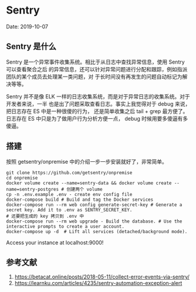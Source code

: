 # Sentry

Date: 2019-10-07

## Sentry 是什么

Sentry 是一个异常事件收集系统。相比于从日志中查找异常信息，使用 Sentry 可以查看聚合之后
的异常信息，还可以针对异常问题进行分配和跟踪，例如指派团队的某个成员去处理某一类问题，对
于长时间没有再发生的问题自动标记为解决等等。

Sentry 并不是像 ELK 一样的日志收集系统，而是对于异常日志的收集系统。对于开发者来说，一半
也是出了问题采取查看日志。事实上我觉得对于 debug 来说，把日志存在 ES 中是一种很傻的行为，
还是简单收集之后 tail + grep 最方便了。日志存在 ES 中只是为了做用户行为分析方便一点，
debug 时候用要多傻逼有多傻逼。

## 搭建

按照 getsentry/onpremise 中的介绍一步一步安装就好了，非常简单。

```
git clone https://github.com/getsentry/onpremise
cd onpremise
docker volume create --name=sentry-data && docker volume create --name=sentry-postgres # 创建两个 volume
cp -n .env.example .env - create env config file
docker-compose build # Build and tag the Docker services
docker-compose run --rm web config generate-secret-key # Generate a secret key. Add it to .env as SENTRY_SECRET_KEY.
# 还要把生成的 key 拷贝到 .env 中
docker-compose run --rm web upgrade - Build the database. # Use the interactive prompts to create a user account.
docker-compose up -d  # Lift all services (detached/background mode).
```

Access your instance at localhost:9000!

## 参考文献

1. https://betacat.online/posts/2018-05-11/collect-error-events-via-sentry/
2. https://learnku.com/articles/4235/sentry-automation-exception-alert
